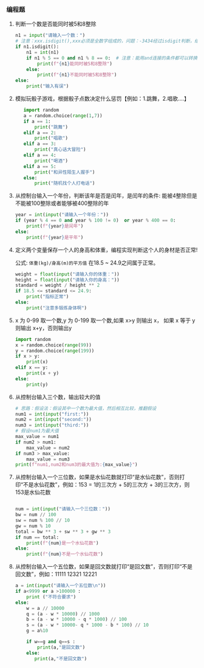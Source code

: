 ### 编程题

1. 判断一个数是否能同时被5和8整除

   ```python
   n1 = input("请输入一个数：")
   # 注意：xxx.isdigit(),xxx必须是全数字组成的，问题：-3434经过isdigit判断，结果是False
   if n1.isdigit():
       n1 = int(n1)
       if n1 % 5 == 0 and n1 % 8 == 0:  # 注意：能用and连接的条件都可以转换为嵌套if语句
           print(f"{n1}能同时被5和8整除")
       else:
           print(f"{n1}不能同时被5和8整除")
   else:
       print("输入有误")
   ```

2. 模拟玩骰子游戏，根据骰子点数决定什么惩罚【例如：1.跳舞，2.唱歌....】

   ```python
      import random
      a = random.choice(range(1,7))
      if a == 1:
          print("跳舞")
      elif a == 2:
          print("唱歌")
      elif a == 3:
          print("真心话大冒险")
      elif a == 4:
          print("喝酒")
      elif a == 5:
          print("和异性陌生人握手")
      else:
          print("随机找个人打电话")
   ```

3. 从控制台输入一个年份，判断该年是否是闰年，是闰年的条件: 能被4整除但是不能被100整除或者能够被400整除的年

   ```python
   year = int(input("请输入一个年份："))
   if (year % 4 == 0 and year % 100 != 0)  or year % 400 == 0:
       print(f"{year}是闰年")
   else:
       print(f"{year}是平年")
   ```

4. 定义两个变量保存一个人的身高和体重，编程实现判断这个人的身材是否正常!

   公式: `体重(kg)/身高(m)的平方值` 在18.5 ~ 24.9之间属于正常。

   ```python
   weight = float(input("请输入你的体重："))
   height = float(input("请输入你的身高："))
   standard = weight / height ** 2
   if 18.5 <= standard <= 24.9:
       print("指标正常")
   else:
       print("注意多锻炼身体啊")
   ```

5. x 为 0-99 取一个数,y 为 0-199 取一个数,如果 x>y 则输出 x， 如果 x 等于 y 则输出 x+y，否则输出y

   ```python
   import random
   x = random.choice(range(99))
   y = random.choice(range(199))
   if x > y:
       print(x)
   elif x == y:
       print(x + y)
   else:
       print(y)
   ```

6. 从控制台输入三个数，输出较大的值

   ```python
   # 思路：假设法：假设其中一个数为最大值，然后相互比较，推翻假设
   num1 = int(input("first:"))
   num2 = int(input("second:"))
   num3 = int(input("third:"))
   # 假设num1为最大值
   max_value = num1
   if num2 > num1:
       max_value = num2
   if num3 > max_value:
       max_value = num3
   print(f"num1,num2和num3的最大值为:{max_value}")
   ```

7. 从控制台输入一个三位数，如果是水仙花数就打印“是水仙花数”，否则打印“不是水仙花数”，例如：153 = 1的三次方 + 5的三次方 + 3的三次方，则153是水仙花数

   ```python

   num = int(input("请输入一个三位数："))
   bw = num // 100
   sw = num % 100 // 10
   gw = num % 10
   total = bw ** 3 + sw ** 3 + gw ** 3
   if num == total:
       print(f"{num}是一个水仙花数")
   else:
       print(f"{num}不是一个水仙花数")
   ```

8. 从控制台输入一个五位数，如果是回文数就打印“是回文数”，否则打印“不是回文数”，例如：11111   12321   12221

   ```python
   a = int(input("请输入一个五位数\n"))
   if a<9999 or a >100000 :
       print ("不符合要求")
   else:
       w = a // 10000
       q = (a - w * 10000) // 1000
       b = (a - w * 10000 - q * 1000) // 100
       s = (a - w * 10000- q * 1000 - b * 100) // 10
       g = a%10

       if w==g and q==s :
           print(a,"是回文数")
       else:
          print(a,"不是回文数")
   ```
